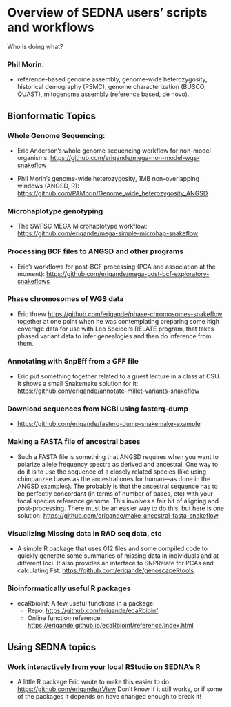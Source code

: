 Overview of SEDNA users’ scripts and workflows
================

Who is doing what?

### Phil Morin:

- reference-based genome assembly, genome-wide heterozygosity,
  historical demography (PSMC), genome characterization (BUSCO, QUAST),
  mitogenome assembly (reference based, de novo).

## Bionformatic Topics

### Whole Genome Sequencing:

- Eric Anderson’s whole genome sequencing workflow for non-model
  organisms: <https://github.com/eriqande/mega-non-model-wgs-snakeflow>

- Phil Morin’s genome-wide heterozygosity, 1MB non-overlapping windows
  (ANGSD, R):
  <https://github.com/PAMorin/Genome_wide_heterozygosity_ANGSD>

### Microhaplotype genotyping

- The SWFSC MEGA Microhaplotype workflow:
  <https://github.com/eriqande/mega-simple-microhap-snakeflow>

### Processing BCF files to ANGSD and other programs

- Eric’s workflows for post-BCF processing (PCA and association at the
  moment):
  <https://github.com/eriqande/mega-post-bcf-exploratory-snakeflows>

### Phase chromosomes of WGS data

- Eric threw <https://github.com/eriqande/phase-chromosomes-snakeflow>
  together at one point when he was contemplating preparing some high
  coverage data for use with Leo Speidel’s RELATE program, that takes
  phased variant data to infer genealogies and then do inference from
  them.

### Annotating with SnpEff from a GFF file

- Eric put something together related to a guest lecture in a class at
  CSU. It shows a small Snakemake solution for it:
  <https://github.com/eriqande/annotate-millet-variants-snakeflow>

### Download sequences from NCBI using fasterq-dump

- <https://github.com/eriqande/fasterq-dump-snakemake-example>

### Making a FASTA file of ancestral bases

- Such a FASTA file is something that ANGSD requires when you want to
  polarize allele frequency spectra as derived and ancestral. One way to
  do it is to use the sequence of a closely related species (like using
  chimpanzee bases as the ancestral ones for human—as done in the ANGSD
  examples). The probably is that the ancestral sequence has to be
  perfectly concordant (in terms of number of bases, etc) with your
  focal species reference genome. This involves a fair bit of aligning
  and post-processing. There must be an easier way to do this, but here
  is one solution:
  <https://github.com/eriqande/make-ancestral-fasta-snakeflow>

### Visualizing Missing data in RAD seq data, etc

- A simple R package that uses 012 files and some compiled code to
  quickly generate some summaries of missing data in individuals and at
  different loci. It also provides an interface to SNPRelate for PCAs
  and calculating Fst. <https://github.com/eriqande/genoscapeRtools>.

### Bioinformatically useful R packages

- ecaRbioinf: A few useful functions in a package:
  - Repo: <https://github.com/eriqande/ecaRbioinf>
  - Online function reference:
    <https://eriqande.github.io/ecaRbioinf/reference/index.html>

## Using SEDNA topics

### Work interactively from your local RStudio on SEDNA’s R

- A little R package Eric wrote to make this easier to do:
  <https://github.com/eriqande/rView> Don’t know if it still works, or
  if some of the packages it depends on have changed enough to break it!
